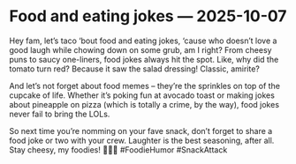 # Food and eating jokes — 2025-10-07

Hey fam, let’s taco ‘bout food and eating jokes, ‘cause who doesn’t love a good laugh while chowing down on some grub, am I right? From cheesy puns to saucy one-liners, food jokes always hit the spot. Like, why did the tomato turn red? Because it saw the salad dressing! Classic, amirite?

And let’s not forget about food memes – they’re the sprinkles on top of the cupcake of life. Whether it’s poking fun at avocado toast or making jokes about pineapple on pizza (which is totally a crime, by the way), food jokes never fail to bring the LOLs.

So next time you’re nomming on your fave snack, don’t forget to share a food joke or two with your crew. Laughter is the best seasoning, after all. Stay cheesy, my foodies! 🍔🌮🍕 #FoodieHumor #SnackAttack